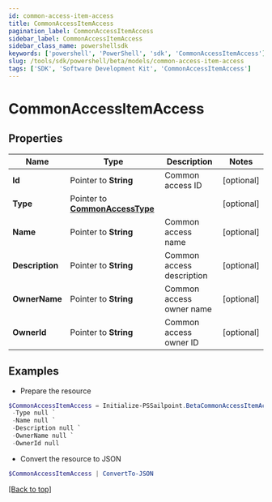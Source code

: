 ```yaml
---
id: common-access-item-access
title: CommonAccessItemAccess
pagination_label: CommonAccessItemAccess
sidebar_label: CommonAccessItemAccess
sidebar_class_name: powershellsdk
keywords: ['powershell', 'PowerShell', 'sdk', 'CommonAccessItemAccess'] 
slug: /tools/sdk/powershell/beta/models/common-access-item-access
tags: ['SDK', 'Software Development Kit', 'CommonAccessItemAccess']
---
```



# CommonAccessItemAccess

## Properties

Name | Type | Description | Notes
------------ | ------------- | ------------- | -------------
**Id** |  Pointer to **String** | Common access ID | [optional] 
**Type** |  Pointer to [**CommonAccessType**](common-access-type) |  | [optional] 
**Name** |  Pointer to **String** | Common access name | [optional] 
**Description** |  Pointer to **String** | Common access description | [optional] 
**OwnerName** |  Pointer to **String** | Common access owner name | [optional] 
**OwnerId** |  Pointer to **String** | Common access owner ID | [optional] 

## Examples

- Prepare the resource
```powershell
$CommonAccessItemAccess = Initialize-PSSailpoint.BetaCommonAccessItemAccess  -Id null `
 -Type null `
 -Name null `
 -Description null `
 -OwnerName null `
 -OwnerId null
```

- Convert the resource to JSON
```powershell
$CommonAccessItemAccess | ConvertTo-JSON
```


[[Back to top]](#) 


